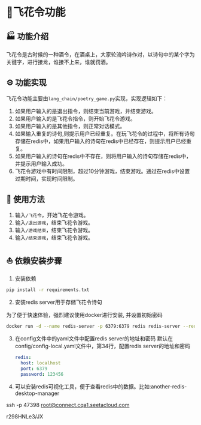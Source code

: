 # 💐飞花令功能

##  :factory: 功能介绍

飞花令是古时候的一种酒令，在酒桌上，大家轮流吟诗作对，以诗句中的某个字为关键字，进行接龙，谁接不上来，谁就罚酒。

## :gear: 功能实现

飞花令功能主要由`lang_chain/poetry_game.py`实现，实现逻辑如下：

1. 如果用户输入的是退出指令，则结束当前游戏，并结束游戏。
2. 如果用户输入的是飞花令指令，则开始飞花令游戏。
3. 如果用户输入的是其他指令，则正常对话模式。
4. 如果输入重复的诗句,则提示用户已经重复。在玩飞花令的过程中，将所有诗句存储在redis中，如果用户输入的诗句在redis中已经存在，则提示用户已经重复。
5. 如果用户输入的诗句在redis中不存在，则将用户输入的诗句存储在redis中，并提示用户输入成功。
6. 飞花令游戏中有时间限制，超过10分钟游戏，结束游戏。通过在redis中设置过期时间，实现时间限制。
   
## :key: 使用方法

1. 输入`/飞花令`，开始飞花令游戏。
2. 输入`/退出游戏`，结束飞花令游戏。
3. 输入`/游戏结束`，结束飞花令游戏。
4. 输入`/结束游戏`，结束飞花令游戏。

## :sailboat: 依赖安装步骤

1. 安装依赖

```bash
pip install -r requirements.txt
```

2. 安装redis server用于存储飞花令诗句

为了便于快速体验，强烈建议使用docker进行安装, 并设置初始密码
```bash
docker run -d --name redis-server -p 6379:6379 redis redis-server --requirepass "123456"
```

3. 在config文件中的yaml文件中配置redis server的地址和密码
   默认在config/config-local.yaml文件中，第34行，配置redis server的地址和密码
   ```yaml
   redis:
     host: localhost
     port: 6379
     password: 123456
   ```

 4. 可以安装redis可视化工具，便于查看redis中的数据。比如:another-redis-desktop-manager

ssh -p 47398 root@connect.cqa1.seetacloud.com

r298HNLe3/JX
